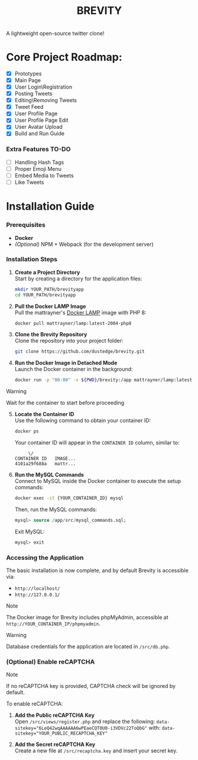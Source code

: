 <br/>
<h1 align="center">BREVITY</h2>
<br/> 
A lightweight open-source twitter clone!

# Core Project Roadmap:

* [x] Prototypes
* [x] Main Page
* [x] User Login\Registration
* [x] Posting Tweets
* [x] Editing\Removing Tweets
* [x] Tweet Feed
* [x] User Profile Page
* [x] User Profile Page Edit
* [x] User Avatar Upload
* [x] Build and Run Guide

### Extra Features TO-DO

* [ ] Handling Hash Tags
* [ ] Proper Emoji Menu
* [ ] Embed Media to Tweets
* [ ] Like Tweets

# Installation Guide

### Prerequisites

-   **Docker**
-   _(Optional)_ NPM + Webpack (for the development server)

### Installation Steps

1.  **Create a Project Directory**  
    Start by creating a directory for the application files:
    ```bash 
    mkdir YOUR_PATH/brevityapp
    cd YOUR_PATH/brevityapp
    ``` 
    
2.  **Pull the Docker LAMP Image**  
    Pull the mattrayner's [Docker LAMP](https://github.com/mattrayner/docker-lamp) image with PHP 8:
    ```bash
    docker pull mattrayner/lamp:latest-2004-php8
    ``` 
 
3.  **Clone the Brevity Repository**  
    Clone the repository into your project folder:
    ```bash
    git clone https://github.com/dustedge/brevity.git
    ``` 
    
4.  **Run the Docker Image in Detached Mode**  
    Launch the Docker container in the background:
    ```bash
    docker run -p "80:80" -v ${PWD}/brevity:/app mattrayner/lamp:latest-2004-php8 --detach
    ```
> [!WARNING]
> Wait for the container to start before proceeding
    
5.  **Locate the Container ID**  
    Use the following command to obtain your container ID:
    ```bash 
    docker ps
    ``` 
    
    Your container ID will appear in the `CONTAINER ID` column, similar to:
    ```
         \/
    CONTAINER ID   IMAGE...                           
    4101a29f688a   mattr...
    ``` 
    
6.  **Run the MySQL Commands**  
    Connect to MySQL inside the Docker container to execute the setup commands:
    ```bash 
    docker exec -it {YOUR_CONTAINER_ID} mysql
    ``` 
    Then, run the MySQL commands:
    ```sql 
    mysql> source /app/src/mysql_commands.sql;
    ```  
    Exit MySQL:
    ```sql
    mysql> exit
    ``` 
    

### Accessing the Application

The basic installation is now complete, and by default Brevity is accessible via:

-   `http://localhost/`
-   `http://127.0.0.1/`

> [!NOTE] 
> The Docker image for Brevity includes phpMyAdmin, accessible at `http://YOUR_CONTAINER_IP/phpmyadmin`.

> [!WARNING] 
> Database credentials for the application are located in `/src/db.php`.

### (Optional) Enable reCAPTCHA

> [!NOTE] 
> If no reCAPTCHA key is provided, CAPTCHA check will be ignored by default.

To enable reCAPTCHA:

1.  **Add the Public reCAPTCHA Key**  
    Open `/src/views/register.php` and replace the following: 
    `data-sitekey="6LeQ42wqAAAAAA6wPEaeCQT0U0-i3VDVc22ToQbG"` 
    with:
    `data-sitekey="YOUR_PUBLIC_RECAPTCHA_KEY"` 
    
2.  **Add the Secret reCAPTCHA Key**  
    Create a new file at `/src/recaptcha.key` and insert your secret key.

